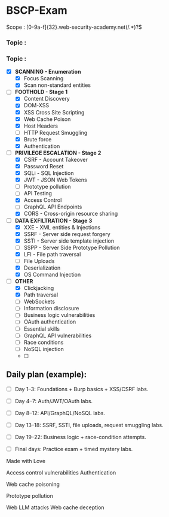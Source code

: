# BSCP-Exam

Scope : [0-9a-f]{32}\.web-security-academy\.net(/.*)?$

### Topic : 

### Topic :
- [x] **SCANNING - Enumeration**
	- [x] Focus Scanning
	- [x] Scan non-standard entities
- [ ] **FOOTHOLD - Stage 1**
	- [x] Content Discovery
	- [x] DOM-XSS
	- [x] XSS Cross Site Scripting
	- [x] Web Cache Poison
	- [x] Host Headers
	- [ ] HTTP Request Smuggling
	- [x] Brute force
	- [x] Authentication
- [ ] **PRIVILEGE ESCALATION - Stage 2**
	- [x] CSRF - Account Takeover
	- [x] Password Reset
	- [x] SQLi - SQL Injection
	- [x] JWT - JSON Web Tokens
	- [ ] Prototype pollution
	- [ ] API Testing
	- [x] Access Control
	- [ ] GraphQL API Endpoints
	- [x] CORS - Cross-origin resource sharing
- [ ] **DATA EXFILTRATION - Stage 3**
	- [x] XXE - XML entities & Injections
	- [x] SSRF - Server side request forgery
	- [x] SSTI - Server side template injection
	- [ ] SSPP - Server Side Prototype Pollution
	- [x] LFI - File path traversal
	- [ ] File Uploads
	- [x] Deserialization
	- [x] OS Command Injection
- [ ] **OTHER**
	- [X] Clickjacking
	- [X] Path traversal
	- [ ] WebSockets
	- [ ] Information disclosure
	- [ ] Business logic vulnerabilities
	- [ ] OAuth authentication
	- [ ] Essential skills
	- [ ] GraphQL API vulnerabilities
	- [ ] Race conditions
	- [ ] NoSQL injection
	- [ ]




## Daily plan (example):
- [ ] Day 1–3: Foundations + Burp basics + XSS/CSRF labs.
- [ ] Day 4–7: Auth/JWT/OAuth labs.
- [ ] Day 8–12: API/GraphQL/NoSQL labs.
- [ ] Day 13–18: SSRF, SSTI, file uploads, request smuggling labs.
- [ ] Day 19–22: Business logic + race-condition attempts.
- [ ] Final days: Practice exam + timed mystery labs.






Made with Love







Access control vulnerabilities
Authentication

Web cache poisoning





Prototype pollution




Web LLM attacks
Web cache deception